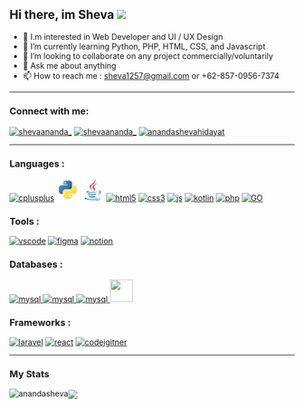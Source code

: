 ## Hi there, im Sheva <img src="https://github.com/TheDudeThatCode/TheDudeThatCode/blob/master/Assets/Hi.gif" width="30px">

- 👀 I.m interested in Web Developer and UI / UX Design
- 🌱 I’m currently learning Python, PHP, HTML, CSS, and Javascript
- 👯 I’m looking to collaborate on any project commercially/voluntarily
- 💬 Ask me about anything
- 📫 How to reach me : sheva1257@gmail.com or +62-857-0956-7374

---

<h3 align="left">Connect with me:</h3>
<p align="left">
<a href="https://instagram.com/shevaananda_" target="blank"><img align="center" src="https://raw.githubusercontent.com/rahuldkjain/github-profile-readme-generator/master/src/images/icons/Social/instagram.svg" alt="shevaananda_" height="30" width="40" /></a>
<a href="https://twitter.com/shevaananda_" target="blank"><img align="center" src="https://upload.wikimedia.org/wikipedia/commons/c/ce/X_logo_2023.svg" alt="shevaananda_" height="30" width="30" /></a>
<a href="https://linkedin.com/in/anandashevahidayat" target="blank"><img align="center" src="https://raw.githubusercontent.com/rahuldkjain/github-profile-readme-generator/master/src/images/icons/Social/linked-in-alt.svg" alt="anandashevahidayat" height="30" width="40" /></a>

---
                                           
<h3 align="left">Languages :</h3>
<p align="left">
<a href="https://www.w3schools.com/cpp/"> <img src="https://upload.wikimedia.org/wikipedia/commons/1/18/ISO_C%2B%2B_Logo.svg" alt="cplusplus" width="40" height="40"/></a> 
<a href="https://www.python.org"> <img src="https://raw.githubusercontent.com/devicons/devicon/master/icons/python/python-original.svg" alt="python" width="40" height="40"/></a>
<a href="https://www.java.com"> <img src="https://raw.githubusercontent.com/devicons/devicon/master/icons/java/java-original.svg" alt="java" width="40" height="40"/></a>
<a href="https://www.w3schools.com/html/"> <img src="https://upload.wikimedia.org/wikipedia/commons/6/61/HTML5_logo_and_wordmark.svg" alt="html5" width="40" height="40"/></a>
<a href="https://www.w3schools.com/css/"> <img src="https://upload.wikimedia.org/wikipedia/commons/d/d5/CSS3_logo_and_wordmark.svg" alt="css3" width="40" height="40"/></a>
<a href="https://www.w3schools.com/js/"> <img src="https://upload.wikimedia.org/wikipedia/commons/9/99/Unofficial_JavaScript_logo_2.svg" alt="js" width="40" height="40"/></a>
<a href="https://kotlinlang.org/"> <img src="https://upload.wikimedia.org/wikipedia/commons/0/06/Kotlin_Icon.svg" alt="kotlin" width="40" height="40"/></a>
<a href="https://www.php.net/"> <img src="https://upload.wikimedia.org/wikipedia/commons/2/27/PHP-logo.svg" alt="php" width="40" height="40"/></a>
<a href="https://go.dev/"> <img src="https://upload.wikimedia.org/wikipedia/commons/0/05/Go_Logo_Blue.svg" alt="GO" width="40" height="40"/></a>

<h3 align="left">Tools :</h3>
<p align="left">
<a href="https://code.visualstudio.com/"> <img src="https://upload.wikimedia.org/wikipedia/commons/9/9a/Visual_Studio_Code_1.35_icon.svg" alt="vscode" width="40" height="40"/></a>
<a href="https://www.figma.com/"> <img src="https://upload.wikimedia.org/wikipedia/commons/3/33/Figma-logo.svg" alt="figma" width="40" height="40"/></a>
<a href="https://www.notion.so/"> <img src="https://upload.wikimedia.org/wikipedia/commons/e/e9/Notion-logo.svg" alt="notion" width="40" height="40"/></a>

<h3 align="left">Databases :</h3>
<p align="left">
<a href="https://dev.mysql.com/"> <img src="https://upload.wikimedia.org/wikipedia/commons/0/0a/MySQL_textlogo.svg" alt="mysql" width="40" height="40"/> </a>
<a href="https://www.sqlite.org/index.html"> <img src="https://upload.wikimedia.org/wikipedia/commons/9/97/Sqlite-square-icon.svg" alt="mysql" width="40" height="40"/> </a>
<a href="https://www.postgresql.org/"> <img src="https://brandlogos.net/wp-content/uploads/2021/11/postgresql-logo-768x768.png" alt="mysql" width="45" height="45"/> </a>
<a href="https://www.mongodb.com/lp/cloud/atlas/try4?utm_source=bing&utm_campaign=search_bs_pl_evergreen_atlas_core_prosp-brand_gic-null_apac-id_ps-all_desktop_eng_lead&utm_term=mongodb&utm_medium=cpc_paid_search&utm_ad=e&utm_ad_campaign_id=415204525&adgroup=1212761794897445&msclkid=5a2f116679bc1e50caad77eebbcb3557"> <img src="https://th.bing.com/th/id/R.36f9729fc600bcd8b11b9e53ee7dd75c?rik=Xg%2b47juHi8AHcQ&riu=http%3a%2f%2fsiliconangle.com%2ffiles%2f2015%2f01%2fMongoDB_Logo.png&ehk=8Q4nQDipF3ddt8H9kPGjS8foity8IoJZ4HBSagDtSCE%3d&risl=&pid=ImgRaw&r=0" width="40" height="40"/> </a>

<h3 align="left">Frameworks :</h3>
<p align="left">
<a href="https://laravel.com/"> <img src="https://upload.wikimedia.org/wikipedia/commons/9/9a/Laravel.svg" alt="laravel" width="40" height="40"/></a>
<a href="https://react.dev/"> <img src="https://upload.wikimedia.org/wikipedia/commons/3/30/React_Logo_SVG.svg" alt="react" width="40" height="40"/></a>
<a href="https://codeigniter.com/"> <img src="https://cdn1.iconfinder.com/data/icons/logos-3/304/codeigniter-icon-1024.png" alt="codeigitner" width="40" height="40"/></a>

---

</p>
<h3 align="left">My Stats</h3>
<p><img align="left" src="https://github-readme-stats.vercel.app/api/top-langs?username=anandasheva&show_icons=true&locale=en&layout=compact&theme=tokyonight" alt="anandasheva" /></p>
<a href="https://github.com/anandasheva/github-readme-stats">
  <img align="center" src="https://github-readme-stats.vercel.app/api?username=anandasheva&theme=tokyonight" />
</a>

